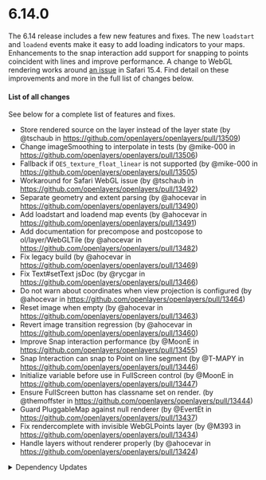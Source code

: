 # 6.14.0

The 6.14 release includes a few new features and fixes.  The new `loadstart` and `loadend` events make it easy to add loading indicators to your maps.  Enhancements to the snap interaction add support for snapping to points coincident with lines and improve performance.  A change to WebGL rendering works around [an issue](https://bugs.webkit.org/show_bug.cgi?id=238196) in Safari 15.4.  Find detail on these improvements and more in the full list of changes below.

#### List of all changes

See below for a complete list of features and fixes.

 * Store rendered source on the layer instead of the layer state (by @tschaub in https://github.com/openlayers/openlayers/pull/13509)
 * Change imageSmoothing to interpolate in tests (by @mike-000 in https://github.com/openlayers/openlayers/pull/13506)
 * Fallback if `OES_texture_float_linear` is not supported (by @mike-000 in https://github.com/openlayers/openlayers/pull/13505)
 * Workaround for Safari WebGL issue (by @tschaub in https://github.com/openlayers/openlayers/pull/13492)
 * Separate geometry and extent parsing (by @ahocevar in https://github.com/openlayers/openlayers/pull/13490)
 * Add loadstart and loadend map events (by @ahocevar in https://github.com/openlayers/openlayers/pull/13491)
 * Add documentation for precompose and postcopose to ol/layer/WebGLTile (by @ahocevar in https://github.com/openlayers/openlayers/pull/13482)
 * Fix legacy build (by @ahocevar in https://github.com/openlayers/openlayers/pull/13469)
 * Fix Text#setText jsDoc (by @rycgar in https://github.com/openlayers/openlayers/pull/13466)
 * Do not warn about coordinates when view projection is configured (by @ahocevar in https://github.com/openlayers/openlayers/pull/13464)
 * Reset image when empty (by @ahocevar in https://github.com/openlayers/openlayers/pull/13463)
 * Revert image transition regression (by @ahocevar in https://github.com/openlayers/openlayers/pull/13460)
 * Improve Snap interaction performance (by @MoonE in https://github.com/openlayers/openlayers/pull/13455)
 * Snap Interaction can snap to Point on line segment (by @T-MAPY in https://github.com/openlayers/openlayers/pull/13446)
 * Initialize variable before use in FullScreen control (by @MoonE in https://github.com/openlayers/openlayers/pull/13447)
 * Ensure FullScreen button has classname set on render. (by @themoffster in https://github.com/openlayers/openlayers/pull/13444)
 * Guard PluggableMap against null renderer (by @EvertEt in https://github.com/openlayers/openlayers/pull/13437)
 * Fix rendercomplete with invisible WebGLPoints layer (by @M393 in https://github.com/openlayers/openlayers/pull/13434)
 * Handle layers without renderer properly (by @ahocevar in https://github.com/openlayers/openlayers/pull/13424)


<details>
  <summary>Dependency Updates</summary>

 * Bump minimist from 1.2.5 to 1.2.6 (by @openlayers in https://github.com/openlayers/openlayers/pull/13501)
 * Bump node-forge from 1.2.1 to 1.3.0 (by @openlayers in https://github.com/openlayers/openlayers/pull/13498)
 * Bump yargs from 17.3.1 to 17.4.0 (by @openlayers in https://github.com/openlayers/openlayers/pull/13493)
 * Bump @babel/core from 7.17.5 to 7.17.8 (by @openlayers in https://github.com/openlayers/openlayers/pull/13494)
 * Bump puppeteer from 13.4.1 to 13.5.1 (by @openlayers in https://github.com/openlayers/openlayers/pull/13472)
 * Bump karma-chrome-launcher from 3.1.0 to 3.1.1 (by @openlayers in https://github.com/openlayers/openlayers/pull/13474)
 * Bump mocha from 9.2.1 to 9.2.2 (by @openlayers in https://github.com/openlayers/openlayers/pull/13475)
 * Bump proj4 from 2.7.5 to 2.8.0 (by @openlayers in https://github.com/openlayers/openlayers/pull/13476)
 * Bump rollup from 2.70.0 to 2.70.1 (by @openlayers in https://github.com/openlayers/openlayers/pull/13477)
 * Bump ol-mapbox-style from 7.0.0 to 7.1.0 (by @openlayers in https://github.com/openlayers/openlayers/pull/13473)
 * Bump rollup from 2.69.0 to 2.70.0 (by @openlayers in https://github.com/openlayers/openlayers/pull/13449)
 * Bump webpack from 5.69.1 to 5.70.0 (by @openlayers in https://github.com/openlayers/openlayers/pull/13450)
 * Bump puppeteer from 13.4.0 to 13.4.1 (by @openlayers in https://github.com/openlayers/openlayers/pull/13451)
 * Bump karma from 6.3.16 to 6.3.17 (by @openlayers in https://github.com/openlayers/openlayers/pull/13452)
 * Bump typescript from 4.6.0-beta to 4.6.2 (by @openlayers in https://github.com/openlayers/openlayers/pull/13453)
 * Bump puppeteer from 13.3.2 to 13.4.0 (by @openlayers in https://github.com/openlayers/openlayers/pull/13427)
 * Bump fs-extra from 10.0.0 to 10.0.1 (by @openlayers in https://github.com/openlayers/openlayers/pull/13429)
 * Bump @rollup/plugin-commonjs from 21.0.1 to 21.0.2 (by @openlayers in https://github.com/openlayers/openlayers/pull/13430)
 * Bump rollup from 2.67.3 to 2.69.0 (by @openlayers in https://github.com/openlayers/openlayers/pull/13442)
 * Bump @rollup/plugin-babel from 5.3.0 to 5.3.1 (by @openlayers in https://github.com/openlayers/openlayers/pull/13426)


</details>
